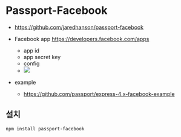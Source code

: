 # Passport-Facebook

* https://github.com/jaredhanson/passport-facebook
* Facebook app https://developers.facebook.com/apps
  * app id
  * app secret key
  * config
  * <img src="/md/passportjs/images/facebookloginconf.png">


* example
  * https://github.com/passport/express-4.x-facebook-example

## 설치
```
npm install passport-facebook
```


